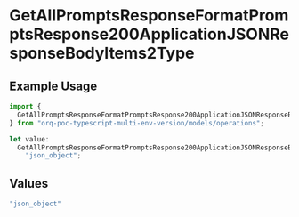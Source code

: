 # GetAllPromptsResponseFormatPromptsResponse200ApplicationJSONResponseBodyItems2Type

## Example Usage

```typescript
import {
  GetAllPromptsResponseFormatPromptsResponse200ApplicationJSONResponseBodyItems2Type,
} from "orq-poc-typescript-multi-env-version/models/operations";

let value:
  GetAllPromptsResponseFormatPromptsResponse200ApplicationJSONResponseBodyItems2Type =
    "json_object";
```

## Values

```typescript
"json_object"
```